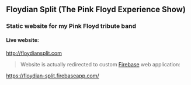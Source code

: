 ## Floydian Split (The Pink Floyd Experience Show)

### Static website for my Pink Floyd tribute band

#### Live website: 

http://floydiansplit.com


> Website is actually redirected to custom [Firebase](https://firebase.google.com/) web application:

https://floydian-split.firebaseapp.com/